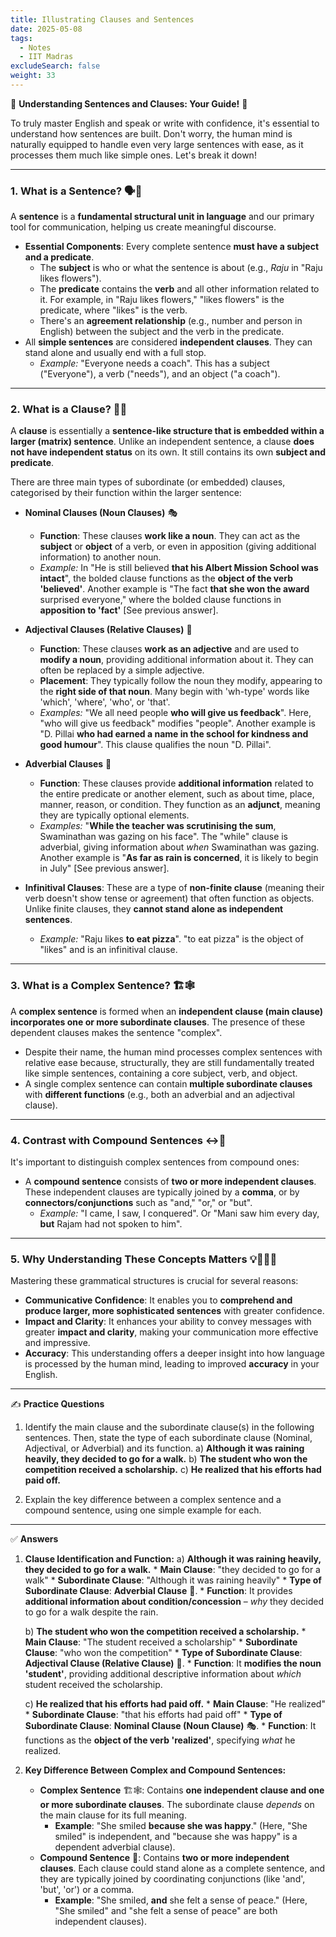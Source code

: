 ```yaml
---
title: Illustrating Clauses and Sentences
date: 2025-05-08
tags:
  - Notes 
  - IIT Madras
excludeSearch: false
weight: 33
---
```


📝 **Understanding Sentences and Clauses: Your Guide!** 🚀

To truly master English and speak or write with confidence, it's essential to understand how sentences are built. Don't worry, the human mind is naturally equipped to handle even very large sentences with ease, as it processes them much like simple ones. Let's break it down!

---

### 1. What is a Sentence? 🗣️🧱

A **sentence** is a **fundamental structural unit in language** and our primary tool for communication, helping us create meaningful discourse.

*   **Essential Components**: Every complete sentence **must have a subject and a predicate**.
    *   The **subject** is who or what the sentence is about (e.g., *Raju* in "Raju likes flowers").
    *   The **predicate** contains the **verb** and all other information related to it. For example, in "Raju likes flowers," "likes flowers" is the predicate, where "likes" is the verb.
    *   There's an **agreement relationship** (e.g., number and person in English) between the subject and the verb in the predicate.
*   All **simple sentences** are considered **independent clauses**. They can stand alone and usually end with a full stop.
    *   *Example:* "Everyone needs a coach". This has a subject ("Everyone"), a verb ("needs"), and an object ("a coach").

---

### 2. What is a Clause? 🧩🔗

A **clause** is essentially a **sentence-like structure that is embedded within a larger (matrix) sentence**. Unlike an independent sentence, a clause **does not have independent status** on its own. It still contains its own **subject and predicate**.

There are three main types of subordinate (or embedded) clauses, categorised by their function within the larger sentence:

*   **Nominal Clauses (Noun Clauses)** 🎭
    *   **Function**: These clauses **work like a noun**. They can act as the **subject** or **object** of a verb, or even in apposition (giving additional information) to another noun.
    *   *Example:* In "He is still believed **that his Albert Mission School was intact**", the bolded clause functions as the **object of the verb 'believed'**. Another example is "The fact **that she won the award** surprised everyone," where the bolded clause functions in **apposition to 'fact'** [See previous answer].

*   **Adjectival Clauses (Relative Clauses)** 🎨
    *   **Function**: These clauses **work as an adjective** and are used to **modify a noun**, providing additional information about it. They can often be replaced by a simple adjective.
    *   **Placement**: They typically follow the noun they modify, appearing to the **right side of that noun**. Many begin with 'wh-type' words like 'which', 'where', 'who', or 'that'.
    *   *Examples:* "We all need people **who will give us feedback**". Here, "who will give us feedback" modifies "people". Another example is "D. Pillai **who had earned a name in the school for kindness and good humour**". This clause qualifies the noun "D. Pillai".

*   **Adverbial Clauses** 📍
    *   **Function**: These clauses provide **additional information** related to the entire predicate or another element, such as about time, place, manner, reason, or condition. They function as an **adjunct**, meaning they are typically optional elements.
    *   *Examples:* "**While the teacher was scrutinising the sum**, Swaminathan was gazing on his face". The "while" clause is adverbial, giving information about *when* Swaminathan was gazing. Another example is "**As far as rain is concerned**, it is likely to begin in July" [See previous answer].

*   **Infinitival Clauses**: These are a type of **non-finite clause** (meaning their verb doesn't show tense or agreement) that often function as objects. Unlike finite clauses, they **cannot stand alone as independent sentences**.
    *   *Example:* "Raju likes **to eat pizza**". "to eat pizza" is the object of "likes" and is an infinitival clause.

---

### 3. What is a Complex Sentence? 🏗️🕸️

A **complex sentence** is formed when an **independent clause (main clause) incorporates one or more subordinate clauses**. The presence of these dependent clauses makes the sentence "complex".

*   Despite their name, the human mind processes complex sentences with relative ease because, structurally, they are still fundamentally treated like simple sentences, containing a core subject, verb, and object.
*   A single complex sentence can contain **multiple subordinate clauses** with **different functions** (e.g., both an adverbial and an adjectival clause).

---

### 4. Contrast with Compound Sentences ↔️🔗

It's important to distinguish complex sentences from compound ones:

*   A **compound sentence** consists of **two or more independent clauses**. These independent clauses are typically joined by a **comma**, or by **connectors/conjunctions** such as "and," "or," or "but".
    *   *Example:* "I came, I saw, I conquered". Or "Mani saw him every day, **but** Rajam had not spoken to him".

---

### 5. Why Understanding These Concepts Matters 💡🧠💪🎯

Mastering these grammatical structures is crucial for several reasons:

*   **Communicative Confidence**: It enables you to **comprehend and produce larger, more sophisticated sentences** with greater confidence.
*   **Impact and Clarity**: It enhances your ability to convey messages with greater **impact and clarity**, making your communication more effective and impressive.
*   **Accuracy**: This understanding offers a deeper insight into how language is processed by the human mind, leading to improved **accuracy** in your English.

---

✍️ **Practice Questions**

1.  Identify the main clause and the subordinate clause(s) in the following sentences. Then, state the type of each subordinate clause (Nominal, Adjectival, or Adverbial) and its function.
    a)  **Although it was raining heavily, they decided to go for a walk.**
    b)  **The student who won the competition received a scholarship.**
    c)  **He realized that his efforts had paid off.**

2.  Explain the key difference between a complex sentence and a compound sentence, using one simple example for each.

---

✅ **Answers**

1.  **Clause Identification and Function:**
    a)  **Although it was raining heavily, they decided to go for a walk.**
        *   **Main Clause**: "they decided to go for a walk"
        *   **Subordinate Clause**: "Although it was raining heavily"
        *   **Type of Subordinate Clause**: **Adverbial Clause** 📍.
        *   **Function**: It provides **additional information about condition/concession** – *why* they decided to go for a walk despite the rain.

    b)  **The student who won the competition received a scholarship.**
        *   **Main Clause**: "The student received a scholarship"
        *   **Subordinate Clause**: "who won the competition"
        *   **Type of Subordinate Clause**: **Adjectival Clause (Relative Clause)** 🎨.
        *   **Function**: It **modifies the noun 'student'**, providing additional descriptive information about *which* student received the scholarship.

    c)  **He realized that his efforts had paid off.**
        *   **Main Clause**: "He realized"
        *   **Subordinate Clause**: "that his efforts had paid off"
        *   **Type of Subordinate Clause**: **Nominal Clause (Noun Clause)** 🎭.
        *   **Function**: It functions as the **object of the verb 'realized'**, specifying *what* he realized.

2.  **Key Difference Between Complex and Compound Sentences:**
    *   **Complex Sentence** 🏗️🕸️: Contains **one independent clause and one or more subordinate clauses**. The subordinate clause *depends* on the main clause for its full meaning.
        *   **Example**: "She smiled **because she was happy**." (Here, "She smiled" is independent, and "because she was happy" is a dependent adverbial clause).
    *   **Compound Sentence** 🔗: Contains **two or more independent clauses**. Each clause could stand alone as a complete sentence, and they are typically joined by coordinating conjunctions (like 'and', 'but', 'or') or a comma.
        *   **Example**: "She smiled, **and** she felt a sense of peace." (Here, "She smiled" and "she felt a sense of peace" are both independent clauses).